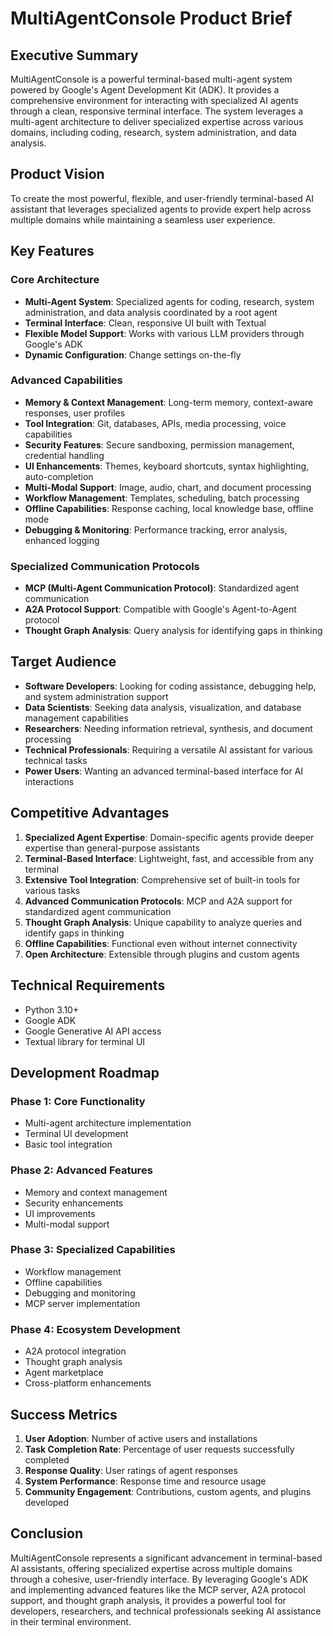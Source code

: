 # MultiAgentConsole Product Brief

## Executive Summary

MultiAgentConsole is a powerful terminal-based multi-agent system powered by Google's Agent Development Kit (ADK). It provides a comprehensive environment for interacting with specialized AI agents through a clean, responsive terminal interface. The system leverages a multi-agent architecture to deliver specialized expertise across various domains, including coding, research, system administration, and data analysis.

## Product Vision

To create the most powerful, flexible, and user-friendly terminal-based AI assistant that leverages specialized agents to provide expert help across multiple domains while maintaining a seamless user experience.

## Key Features

### Core Architecture
- **Multi-Agent System**: Specialized agents for coding, research, system administration, and data analysis coordinated by a root agent
- **Terminal Interface**: Clean, responsive UI built with Textual
- **Flexible Model Support**: Works with various LLM providers through Google's ADK
- **Dynamic Configuration**: Change settings on-the-fly

### Advanced Capabilities
- **Memory & Context Management**: Long-term memory, context-aware responses, user profiles
- **Tool Integration**: Git, databases, APIs, media processing, voice capabilities
- **Security Features**: Secure sandboxing, permission management, credential handling
- **UI Enhancements**: Themes, keyboard shortcuts, syntax highlighting, auto-completion
- **Multi-Modal Support**: Image, audio, chart, and document processing
- **Workflow Management**: Templates, scheduling, batch processing
- **Offline Capabilities**: Response caching, local knowledge base, offline mode
- **Debugging & Monitoring**: Performance tracking, error analysis, enhanced logging

### Specialized Communication Protocols
- **MCP (Multi-Agent Communication Protocol)**: Standardized agent communication
- **A2A Protocol Support**: Compatible with Google's Agent-to-Agent protocol
- **Thought Graph Analysis**: Query analysis for identifying gaps in thinking

## Target Audience

- **Software Developers**: Looking for coding assistance, debugging help, and system administration support
- **Data Scientists**: Seeking data analysis, visualization, and database management capabilities
- **Researchers**: Needing information retrieval, synthesis, and document processing
- **Technical Professionals**: Requiring a versatile AI assistant for various technical tasks
- **Power Users**: Wanting an advanced terminal-based interface for AI interactions

## Competitive Advantages

1. **Specialized Agent Expertise**: Domain-specific agents provide deeper expertise than general-purpose assistants
2. **Terminal-Based Interface**: Lightweight, fast, and accessible from any terminal
3. **Extensive Tool Integration**: Comprehensive set of built-in tools for various tasks
4. **Advanced Communication Protocols**: MCP and A2A support for standardized agent communication
5. **Thought Graph Analysis**: Unique capability to analyze queries and identify gaps in thinking
6. **Offline Capabilities**: Functional even without internet connectivity
7. **Open Architecture**: Extensible through plugins and custom agents

## Technical Requirements

- Python 3.10+
- Google ADK
- Google Generative AI API access
- Textual library for terminal UI

## Development Roadmap

### Phase 1: Core Functionality
- Multi-agent architecture implementation
- Terminal UI development
- Basic tool integration

### Phase 2: Advanced Features
- Memory and context management
- Security enhancements
- UI improvements
- Multi-modal support

### Phase 3: Specialized Capabilities
- Workflow management
- Offline capabilities
- Debugging and monitoring
- MCP server implementation

### Phase 4: Ecosystem Development
- A2A protocol integration
- Thought graph analysis
- Agent marketplace
- Cross-platform enhancements

## Success Metrics

1. **User Adoption**: Number of active users and installations
2. **Task Completion Rate**: Percentage of user requests successfully completed
3. **Response Quality**: User ratings of agent responses
4. **System Performance**: Response time and resource usage
5. **Community Engagement**: Contributions, custom agents, and plugins developed

## Conclusion

MultiAgentConsole represents a significant advancement in terminal-based AI assistants, offering specialized expertise across multiple domains through a cohesive, user-friendly interface. By leveraging Google's ADK and implementing advanced features like the MCP server, A2A protocol support, and thought graph analysis, it provides a powerful tool for developers, researchers, and technical professionals seeking AI assistance in their terminal environment.
